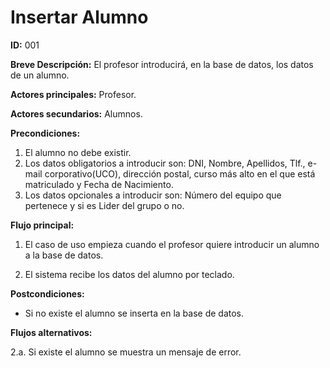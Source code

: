 # Insertar Alumno

**ID:** 001

**Breve Descripción:** El profesor introducirá, en la base de datos, los datos de un alumno.

**Actores principales:** Profesor.

**Actores secundarios:** Alumnos.

**Precondiciones:**

1. El alumno no debe existir.
2. Los datos obligatorios a introducir son: DNI, Nombre, Apellidos, Tlf., e-mail corporativo(UCO), dirección postal, curso más alto en el que está matriculado y Fecha de Nacimiento.
3. Los datos opcionales a introducir son: Número del equipo que pertenece y si es Lider del grupo o no.

**Flujo principal:**

1. El caso de uso empieza cuando el profesor quiere introducir un alumno a la base de datos.

2. El sistema recibe los datos del alumno por teclado.

**Postcondiciones:**

* Si no existe el alumno se inserta en la base de datos.

**Flujos alternativos:**

2.a. Si existe el alumno se muestra un mensaje de error.
